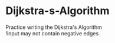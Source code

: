 # Dijkstra-s-Algorithm
Practice writing the Dijkstra's Algorithm
<br/>!input may not contain negative edges 
